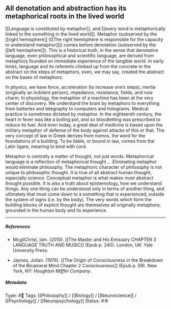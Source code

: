 ## All denotation and abstraction has its metaphorical roots in the lived world # 

[[Language is constituted by metaphor]], and [[every word is metaphorically linked to the something in the lived world]]. Metaphor (subserved by the [[right hemisphere]] ([[The right hemisphere is responsible for the capacity to understand metaphor]])) comes before denotation (subserved by the [[left hemisphere]]). This is a historical truth, in the sense that denotative language, even philosophical and scientific language, are derived from metaphors founded on immediate experience of the tangible world. In early times, language and its referents climbed up from the concrete to the abstract on the steps of metaphors, even, we may say, created the abstract on the bases of metaphors.

In physics, we have force, acceleration (to increase one’s steps), inertia (originally an indolent person), impedance, resistance, fields, and now charm. In physiology, the metaphier of a machine has been at the very center of discovery. We understand the brain by metaphors to everything from batteries and telegraphy to computers and holograms. Medical practice is sometimes dictated by metaphor. In the eighteenth century, the heart in fever was like a boiling pot, and so bloodletting was prescribed to reduce its fuel. And even today, a great deal of medicine is based upon the military metaphor of defense of the body against attacks of this or that. The very concept of law in Greek derives from nomos, the word for the foundations of a building. To be liable, or bound in law, comes from the Latin ligare, meaning to bind with cord.

Metaphor is centrally a matter of thought, not just words. Metaphorical language is a reflection of metaphorical thought … Eliminating metaphor would eliminate philosophy. The metaphoric character of philosophy is not unique to philosophic thought. It is true of all abstract human thought, especially science. Conceptual metaphor is what makes most abstract thought possible. It is also a truth about epistemology, how we understand things. Any one thing can be understood only in terms of another thing, and ultimately that must come down to a something that is experienced, outside the system of signs (i.e. by the body). The very words which form the building blocks of explicit thought are themselves all originally metaphors, grounded in the human body and its experience.

___

##### References

- McgilChrist, Iain. (2010). [[The Master and His Emissary CHAPTER 3 LANGUAGE TRUTH AND MUSIC]] (Epub p. 240). London, UK: Yale University Press.

- Jaynes, Julian. (1976). [[The Origin of Consciousness in the Breakdown of the Bicameral Mind Chapter 2 Consciousness]] (Epub p. 59). New York, NY: _Houghton Mifflin Company_.

##### Metadata

Type: #🔴 
Tags: [[Philosophy]] / [[Biology]] / [[Neuroscience]] / [[Psychology]] / [[Neuropsychology]] 
Status: #☀️ 